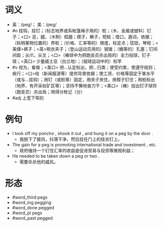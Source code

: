 # 词义
- 英：/peɡ/； 美：/peɡ/
- #n 挂钩，挂钉；（标志地界或系帐篷绳子用的）桩；（木、金属或塑料）钉子；<口> 足，腿，（木制）假腿；楔子，橛子，短桩；借口，遁词，依据；（标明某物位置的）界桩；（价格、汇率等的）限度，标定点；弦钮，琴栓；<美俚>裤子；<英>晾衣夹子；（登山运动员用的）钢锥；（桶等的）孔塞；钉间间距；尖爪，尖叉；<口>（棒球中为把跑垒员杀出局的）全力投球，钉子球；<英口> 少量威士忌（白兰地）；（槌球运动中的）标竿
- #v 视为，看做；<美口> 把…认定标出，把…归类；使受约束，使遵守规则；疾行；<口>给（新闻报道等）提供背景依据；使工资、价格等固定于某水平（或与…挂钩）；用钉（或桩等）固定，用夹子夹住，用楔子钉住；用桩标出（地界、有开采权矿区等）；坚持不懈地奋力干；<美口>（棒）投出钉子球将（跑垒员）杀出局；用得分枚记（分）
- #adj 上宽下窄的
# 例句
- I took off my poncho , shook it out , and hung it on a peg by the door .
	- 我脱下了披风，抖落干净，然后挂在门上的挂衣钉上。
- The gain for a peg is promoting international trade and investment , etc.
	- 政府维持一个钉住汇率的收益是促进贸易与投资等微观利益；
- He needed to be taken down a peg or two .
	- 需要杀杀他的威风。
# 形态
- #word_third pegs
- #word_ing pegging
- #word_done pegged
- #word_pl pegs
- #word_past pegged
